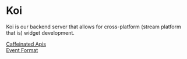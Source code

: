 # Koi

Koi is our backend server that allows for cross-platform (stream platform that is) widget development. 
  
[Caffeinated Apis](#)  
[Event Format](#)  

